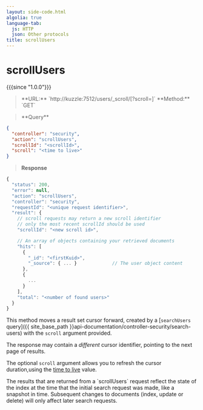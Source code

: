 ```yaml
---
layout: side-code.html
algolia: true
language-tab:
  js: HTTP
  json: Other protocols
title: scrollUsers
---
```



# scrollUsers

{{{since "1.0.0"}}}



<blockquote class="js">
<p>
**URL:** `http://kuzzle:7512/users/_scroll/<scrollId>[?scroll=<time to live>]`  
**Method:** `GET`
</p>
</blockquote>

<blockquote class="json">
<p>
**Query**
</p>
</blockquote>

```json
{
  "controller": "security",
  "action": "scrollUsers",
  "scrollId": "<scrollId>",
  "scroll": "<time to live>"
}
```

>**Response**

```javascript
{
  "status": 200,                     
  "error": null,                     
  "action": "scrollUsers",
  "controller": "security",
  "requestId": "<unique request identifier>",
  "result": {
    // scroll requests may return a new scroll identifier
    // only the most recent scrollId should be used
    "scrollId": "<new scroll id>",

    // An array of objects containing your retrieved documents
    "hits": [
      {
        "_id": "<firstKuid>",
        "_source": { ... }             // The user object content
      },
      {
        ...
      }
    ],
    "total": "<number of found users>"
  }
}
```

This method moves a result set cursor forward, created by a [`searchUsers` query]({{ site_base_path }}api-documentation/controller-security/search-users) with the `scroll` argument provided.

The response may contain a *different* cursor identifier, pointing to the next page of results.

The optional `scroll` argument allows you to refresh the cursor duration,using the [time to live](https://www.elastic.co/guide/en/elasticsearch/reference/5.4/common-options.html#time-units) value.

<aside class="warning">
  The results that are returned from a `scrollUsers` request reflect the state of the index at the time
  that the initial search request was made, like a snapshot in time. Subsequent changes
  to documents (index, update or delete) will only affect later search requests.
</aside>
